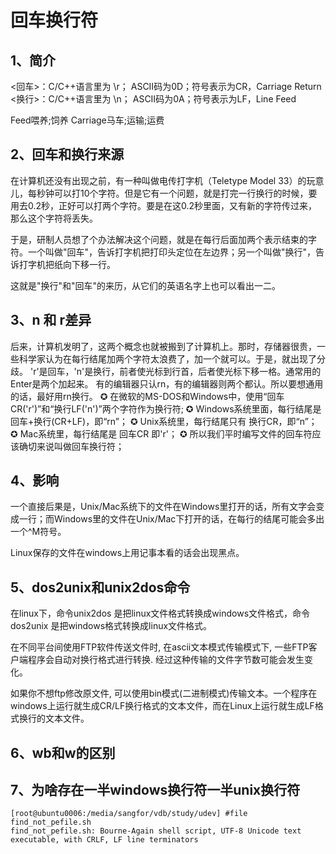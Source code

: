 # 回车换行符 

## 1、简介
<回车>：C/C++语言里为 \r； ASCII码为0D；符号表示为CR，Carriage Return
<换行>：C/C++语言里为 \n； ASCII码为0A；符号表示为LF，Line Feed

Feed喂养;饲养
Carriage马车;运输;运费

## 2、回车和换行来源
在计算机还没有出现之前，有一种叫做电传打字机（Teletype Model 33）的玩意儿，每秒钟可以打10个字符。但是它有一个问题，就是打完一行换行的时候，要用去0.2秒，正好可以打两个字符。要是在这0.2秒里面，又有新的字符传过来，那么这个字符将丢失。

于是，研制人员想了个办法解决这个问题，就是在每行后面加两个表示结束的字符。一个叫做"回车"，告诉打字机把打印头定位在左边界；另一个叫做"换行"，告诉打字机把纸向下移一行。

这就是"换行"和"回车"的来历，从它们的英语名字上也可以看出一二。

## 3、n 和 r差异
后来，计算机发明了，这两个概念也就被搬到了计算机上。那时，存储器很贵，一些科学家认为在每行结尾加两个字符太浪费了，加一个就可以。于是，就出现了分歧。
'r'是回车，'n'是换行，前者使光标到行首，后者使光标下移一格。通常用的Enter是两个加起来。
有的编辑器只认rn，有的编辑器则两个都认。所以要想通用的话，最好用rn换行。
✪ 在微软的MS-DOS和Windows中，使用“回车CR('r')”和“换行LF('n')”两个字符作为换行符;
✪ Windows系统里面，每行结尾是 回车+换行(CR+LF)，即“rn”；
✪ Unix系统里，每行结尾只有 换行CR，即“n”；
✪ Mac系统里，每行结尾是 回车CR 即'r'；
✪ 所以我们平时编写文件的回车符应该确切来说叫做回车换行符；

##  4、影响
一个直接后果是，Unix/Mac系统下的文件在Windows里打开的话，所有文字会变成一行；而Windows里的文件在Unix/Mac下打开的话，在每行的结尾可能会多出一个^M符号。

Linux保存的文件在windows上用记事本看的话会出现黑点。

## 5、dos2unix和unix2dos命令
在linux下，命令unix2dos 是把linux文件格式转换成windows文件格式，命令dos2unix 是把windows格式转换成linux文件格式。

在不同平台间使用FTP软件传送文件时, 在ascii文本模式传输模式下, 一些FTP客户端程序会自动对换行格式进行转换. 经过这种传输的文件字节数可能会发生变化。

如果你不想ftp修改原文件, 可以使用bin模式(二进制模式)传输文本。一个程序在windows上运行就生成CR/LF换行格式的文本文件，而在Linux上运行就生成LF格式换行的文本文件。

## 6、wb和w的区别

## 7、为啥存在一半windows换行符一半unix换行符

```
[root@ubuntu0006:/media/sangfor/vdb/study/udev] #file find_not_pefile.sh
find_not_pefile.sh: Bourne-Again shell script, UTF-8 Unicode text executable, with CRLF, LF line terminators
```











